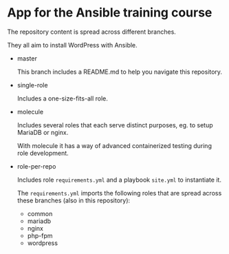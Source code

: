 # App for the Ansible training course

The repository content is spread across different branches.

They all aim to install WordPress with Ansible.

* master

  This branch includes a README.md to help you navigate this repository.

* single-role

  Includes a one-size-fits-all role.

* molecule

  Includes several roles that each serve distinct purposes, eg. to setup MariaDB or nginx.

  With molecule it has a way of advanced containerized testing during role development.

* role-per-repo

  Includes role `requirements.yml` and a playbook `site.yml` to instantiate it.
  
  The `requirements.yml` imports the following roles that are spread across these branches (also in this repository):
    * common
    * mariadb
    * nginx
    * php-fpm
    * wordpress
